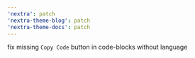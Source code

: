 ```yaml
---
'nextra': patch
'nextra-theme-blog': patch
'nextra-theme-docs': patch
---
```


fix missing `Copy Code` button in code-blocks without language
